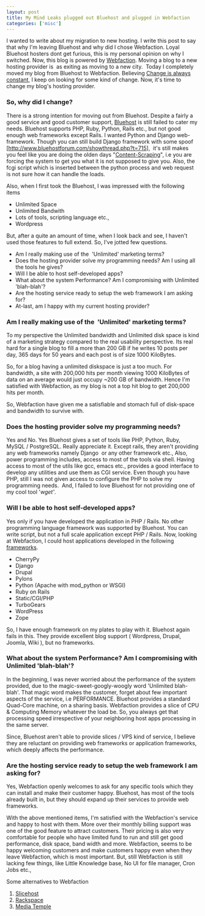 ```yaml
---
layout: post
title: My Mind Leaks plugged out Bluehost and plugged in Webfaction
categories: ['misc']
---
```


I wanted to write about my migration to new hosting. I write this post to say that why I'm leaving Bluehost and why did I chose Webfaction. Loyal Bluehost hosters dont get furious, this is my personal opinion on why I switched. Now, this blog is powered by <a href="http://www.webfaction.com/?affiliate=mymindleaks">Webfaction</a>. Moving a blog to a new hosting provider is  as exiting as moving to a new city.  Today I completely moved my blog from Bluehost to Webfaction. Believing <a href="http://en.wikiquote.org/wiki/Heraclitus">Change is always constant</a>, I keep on looking for some kind of change. Now, it's time to change my blog's hosting provider.

<h3>So, why did I change?</h3>


<p>There is a strong intention for moving out from Bluehost. Despite a fairly a good service and good customer support, <a href="http://www.bluehost.com">Bluehost</a> is still failed to cater my needs. Bluehost supports PHP, Ruby, Python, Rails etc., but not good enough web frameworks except Rails.
I wanted Python and Django web-framework. Though you can still build Django framework with some spoof [<a href="http://www.bluehostforum.com/showthread.php?t=715">http://www.bluehostforum.com/showthread.php?t=715</a>],  it's still makes you feel like you are doing the olden days "<a href="http://en.wikipedia.org/wiki/Data_scraping">Content-Scraping</a>", i.e you are forcing the system to get you what it is not supposed to give you. Also, the fcgi script which is inserted between the python process and web request is not sure how it can handle the loads.

Also, when I first took the Bluehost, I was impressed with the following items
<ul>
	<li>Unlimited Space</li>
	<li>Unlimited Bandwith</li>
	<li>Lots of tools, scripting language etc.,</li>
	<li>Wordpress</li>
</ul>
But, after a quite an amount of time, when I look back and see, I haven't used those features to full extend. So, I've jotted few questions.
<ul>
	<li>Am I really making use of the  'Unlimited' marketing terms?</li>
	<li>Does the hosting provider solve my programming needs? Am I using all the tools he gives?</li>
	<li>Will I be able to host self-developed apps?</li>
	<li>What about the system Performance? Am I compromising with Unlimited 'blah-blah'?</li>
	<li>Are the hosting service ready to setup the web framework I am asking for?</li>
	<li>At-last, am I happy with my current hosting provider?</li>
</ul>

<h3>Am I really making use of the  'Unlimited' marketing terms?</h3>
<p>To my perspective the Unlimited bandwidth and Unlimited disk space is kind of a marketing strategy compared to the real usability perspective. Its real hard for a single blog to fill a more than 200 GB if he writes 10 posts per day, 365 days for 50 years and each post is of size 1000 KiloBytes.

So, for a blog having a unlimited diskspace is just a too much. For bandwidth, a site with 200,000 hits per month viewing 1000 KiloBytes of data on an average would just occupy ~200 GB of bandwidth. Hence I'm satisfied with Webfaction, as my blog is not a top hit blog to get 200,000 hits per month.

So, Webfaction have given me a satisfiable and stomach full of disk-space and bandwidth to survive with.
<h3>Does the hosting provider solve my programming needs?</h3>
Yes and No. Yes Bluehost gives a set of tools like PHP, Python, Ruby, MySQL / PostgreSQL. Really appreciate it. Except rails, they aren't providing any web frameworks namely Django  or any other framework etc., Also, power programming includes, access to most of the tools via shell. Having access to most of the utils like gcc, emacs etc., provides a good interface to develop any utilities and use them as CGI service. Even though you have PHP, still I was not given access to configure the PHP to solve my programming needs.  And, I failed to love Bluehost for not providing one of my cool tool '<em>wget'</em>.

<h3>Will I be able to host self-developed apps?</h3>
<p>
Yes only if you have developed the application in PHP / Rails. No other programming language framework was supported by Bluehost. You can write script, but not a full scale application except PHP / Rails. Now, looking at Webfaction, I could host applications developed in the following <a href="http://docs.webfaction.com/user-guide/websites.html#creating-an-application">frameworks</a>.
<ul>
	<li>CherryPy</li>
	<li>Django</li>
	<li>Drupal</li>
	<li>Pylons</li>
	<li>Python (Apache with mod_python or WSGI)</li>
	<li>Ruby on Rails</li>
	<li>Static/CGI/PHP</li>
	<li>TurboGears</li>
	<li>WordPress</li>
	<li>Zope</li>
</ul>
So, I have enough framework on my plates to play with it. Bluehost again fails in this. They provide excellent blog support ( Wordpress, Drupal, Joomla, Wiki ), but no frameworks.
<h3>What about the system Performance? Am I compromising with Unlimited 'blah-blah'?</h3>
In the beginning, I was never worried about the performance of the system provided, due to the magic-sweet-googly-woogly word 'Unlimited blah-blah'. That magic word makes the customer, forget about few important aspects of the service, i.e PERFORMANCE. Bluehost provides a standard Quad-Core machine, on a sharing basis. Webfaction provides a slice of CPU &amp; Computing Memory whatever the load be. So, you always get that processing speed irrespective of your neighboring host apps processing in the same server.

Since, Bluehost aren't able to provide slices / VPS kind of service, I believe they are reluctant on providing web frameworks or application frameworks, which deeply affects the performance.
<h3>Are the hosting service ready to setup the web framework I am asking for?</h3>
Yes, Webfaction openly welcomes to ask for any specific tools which they can install and make their customer happy. Bluehost, has most of the tools already built in, but they should expand up their services to provide web frameworks.

With the above mentioned items, I'm satisfied with the Webfaction's service and happy to host with them. More over their monthly billing support was one of the good feature to attract customers. Their pricing is also very comfortable for people who have limited fund to run and still get good performance, disk space, band width and more. Webfaction, seems to be happy welcoming customers and make customers happy even when they leave Webfaction, which is most important. But, still Webfaction is still lacking few things, like Little Knowledge base, No UI for file manager, Cron Jobs etc.,

Some alternatives to Webfaction
<ol>
	<li><a href="http://www.slicehost.com/">Slicehost</a></li>
	<li><a href="http://www.rackspace.com">Rackspace</a></li>
	<li><a href="http://mediatemple.net/webhosting/gs/">Media Temple</a></li>
</ol>
</p>
<div>
<ol></ol>
</div>
